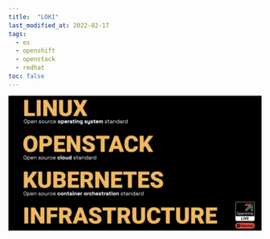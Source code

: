 ```yaml
---
title:  "LOKI"
last_modified_at: 2022-02-17
tags:
  - es
  - openshift
  - openstack
  - redhat
toc: false
---
```


![](/assets/images/posts/2022-02-17-loki.jpeg)

